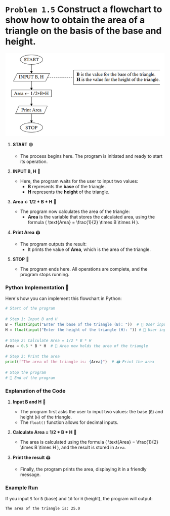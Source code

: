 # `Problem 1.5` Construct a flowchart to show how to obtain the area of a triangle on the basis of the base and height.
<p align="center">
<img src="./images/problem1.5.PNG">
</p>

1. **START** 🟢
   - The process begins here. The program is initiated and ready to start its operation.

2. **INPUT B, H** 📝
   - Here, the program waits for the user to input two values:
     - **B** represents the **base** of the triangle.
     - **H** represents the **height** of the triangle.

3. **Area ← 1/2 * B * H** 📐
   - The program now calculates the area of the triangle:
     - **Area** is the variable that stores the calculated area, using the formula \( \text{Area} = \frac{1}{2} \times B \times H \).

4. **Print Area** 🖨️
   - The program outputs the result:
     - It prints the value of **Area**, which is the area of the triangle.

5. **STOP** 🔴
   - The program ends here. All operations are complete, and the program stops running.

### Python Implementation 🐍

Here's how you can implement this flowchart in Python:

```python
# Start of the program

# Step 1: Input B and H
B = float(input("Enter the base of the triangle (B): "))  # 📝 User inputs the base of the triangle
H = float(input("Enter the height of the triangle (H): ")) # 📝 User inputs the height of the triangle

# Step 2: Calculate Area = 1/2 * B * H
Area = 0.5 * B * H  # 📐 Area now holds the area of the triangle

# Step 3: Print the area
print(f"The area of the triangle is: {Area}")  # 🖨️ Print the area

# Stop the program
# 🔴 End of the program
```

### Explanation of the Code

1. **Input B and H** 📝
   - The program first asks the user to input two values: the base (`B`) and height (`H`) of the triangle.
   - The `float()` function allows for decimal inputs.

2. **Calculate Area = 1/2 * B * H** 📐
   - The area is calculated using the formula \( \text{Area} = \frac{1}{2} \times B \times H \), and the result is stored in `Area`.

3. **Print the result** 🖨️
   - Finally, the program prints the area, displaying it in a friendly message.

### Example Run
If you input `5` for `B` (base) and `10` for `H` (height), the program will output:

```
The area of the triangle is: 25.0
```